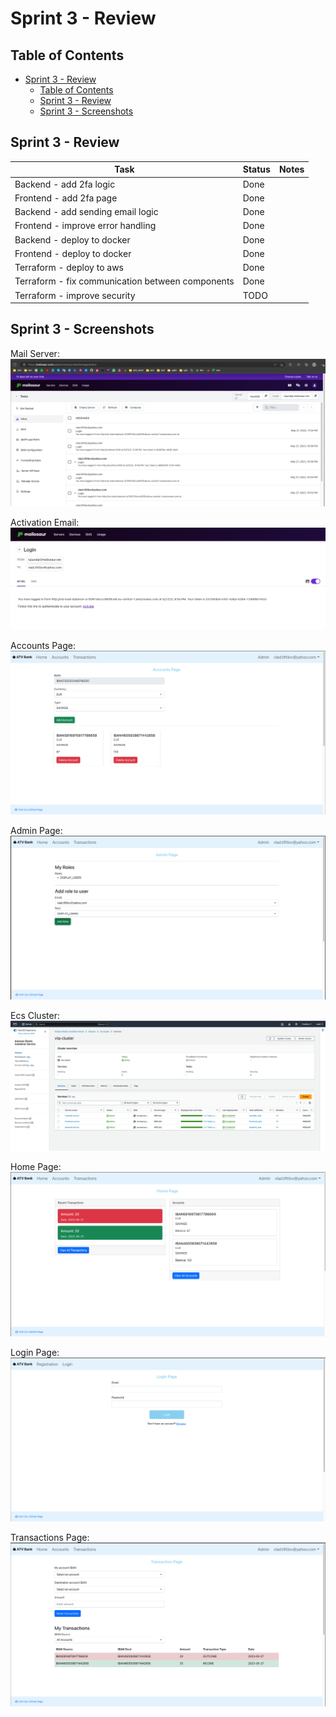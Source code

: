 # Sprint 3 - Review

## Table of Contents

- [Sprint 3 - Review](#sprint-3---review)
  - [Table of Contents](#table-of-contents)
  - [Sprint 3 - Review](#sprint-3---review-1)
  - [Sprint 3 - Screenshots](#sprint-3---screenshots)

## Sprint 3 - Review

| Task                                             | Status | Notes |
| ------------------------------------------------ | ------ | ----- |
| Backend - add 2fa logic                          | Done   |       |
| Frontend - add 2fa page                          | Done   |       |
| Backend - add sending email logic                | Done   |       |
| Frontend - improve error handling                | Done   |       |
| Backend - deploy to docker                       | Done   |       |
| Frontend - deploy to docker                      | Done   |       |
| Terraform - deploy to aws                        | Done   |       |
| Terraform - fix communication between components | Done   |       |
| Terraform - improve security                     | TODO   |       |

## Sprint 3 - Screenshots

Mail Server:
![](materials/srpint3/mailosaur.png)

Activation Email:
![](materials/srpint3/activation_email.png)

Accounts Page:
![](materials/srpint3/accounts_page.png)

Admin Page:
![](materials/srpint3/admin_page.png)

Ecs Cluster:
![](materials/srpint3/ecs_cluster.png)

Home Page:
![](materials/srpint3/home_page.png)

Login Page:
![](materials/srpint3/login_page.png)

Transactions Page:
![](materials/srpint3/transactions_page.png)
